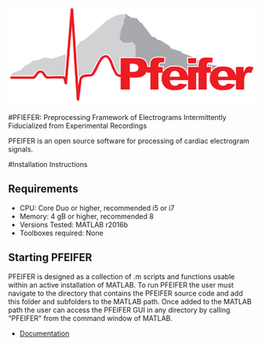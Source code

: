 
![Pfeifer](DOC/Figures/pfeifer_logo.png)

#PFIEFER: Preprocessing Framework of Electrograms Intermittently Fiducialized from Experimental Recordings

PFEIFER is an open source software for processing of cardiac electrogram signals. 

#Installation Instructions

## Requirements
- CPU: Core Duo or higher, recommended i5 or i7 
- Memory: 4 gB or higher, recommended 8 
- Versions Tested: MATLAB r2016b
- Toolboxes required: None

## Starting PFEIFER 

PFEIFER is designed as a collection of .m scripts and functions usable within an active installation of MATLAB. To run PFEIFER the user must navigate to the directory that contains the PFEIFER source code and add this folder and subfolders to the MATLAB path. Once added to the MATLAB path the user can access the PFEIFER GUI in any directory by calling "PFEIFER" from the command window of MATLAB.



- [Documentation](http://sci.utah.edu/devbuilds/pfeifer_docs/PfeiferDocumentation.pdf)

